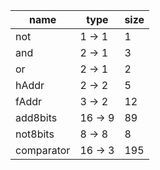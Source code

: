 | name | type | size |
| -- | -- | -- |
| not | 1 -> 1 | 1 |
| and | 2 -> 1 | 3 |
| or | 2 -> 1 | 2 |
| hAddr | 2 -> 2 | 5 |
| fAddr | 3 -> 2 | 12 |
| add8bits | 16 -> 9 | 89 |
| not8bits | 8 -> 8 | 8 |
| comparator | 16 -> 3 | 195 |